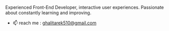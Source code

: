  Experienced Front-End Developer, interactive user experiences. Passionate about constantly         learning and improving.
- 📫  reach me :  ghalitarek510@gmail.com

<!---
Tarek994/Tarek994 is a ✨ special ✨ repository because its `README.md` (this file) appears on your GitHub profile.
You can click the Preview link to take a look at your changes.
--->
